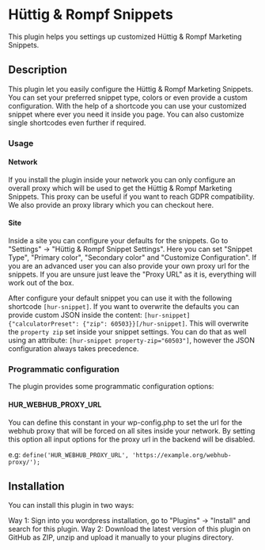 # Hüttig & Rompf Snippets

This plugin helps you settings up customized Hüttig & Rompf Marketing Snippets.

## Description

This plugin let you easily configure the Hüttig & Rompf Marketing Snippets. You can set your preferred snippet type, colors
or even provide a custom configuration. With the help of a shortcode you can use your customized snippet where ever you
need it inside you page. You can also customize single shortcodes even further if required.

### Usage

#### Network

If you install the plugin inside your network you can only configure an overall proxy which will be used to get the
Hüttig & Rompf Marketing Snippets. This proxy can be useful if you want to reach GDPR compatibility. We also provide an
proxy library which you can checkout here.

#### Site

Inside a site you can configure your defaults for the snippets. Go to "Settings" -> "Hüttig & Rompf Snippet Settings".
Here you can set "Snippet Type", "Primary color", "Secondary color" and "Customize Configuration". If you are an advanced
user you can also provide your own proxy url for the snippets. If you are unsure just leave the "Proxy URL" as it is, everything
will work out of the box.

After configure your default snippet you can use it with the following shortcode `[hur-snippet]`. If you want to overwrite
the defaults you can provide custom JSON inside the content: `[hur-snippet]{"calculatorPreset": {"zip": 60503}}[/hur-snippet]`.
This will overwrite the `property zip` set inside your snippet settings.
You can do that as well using an attribute: `[hur-snippet property-zip="60503"]`, however the JSON configuration always takes precedence.

### Programmatic configuration

The plugin provides some programmatic configuration options:

#### HUR_WEBHUB_PROXY_URL

You can define this constant in your wp-config.php to set the url for the webhub proxy that will be forced
on all sites inside your network. By setting this option all input options for the proxy url in the backend will be disabled.

e.g: ```define('HUR_WEBHUB_PROXY_URL', 'https://example.org/webhub-proxy/');```


## Installation

You can install this plugin in two ways:

Way 1: Sign into you wordpress installation, go to "Plugins" -> "Install" and search for this plugin.
Way 2: Download the latest version of this plugin on GitHub as ZIP, unzip and upload it manually to your plugins directory.
